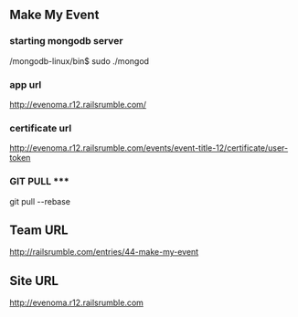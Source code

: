 ## Make My Event

### starting mongodb server

  /mongodb-linux/bin$ sudo ./mongod

### app url 
  http://evenoma.r12.railsrumble.com/

### certificate url
  http://evenoma.r12.railsrumble.com/events/event-title-12/certificate/user-token

### GIT PULL ***
  git pull --rebase

## Team URL
  http://railsrumble.com/entries/44-make-my-event

## Site URL
  http://evenoma.r12.railsrumble.com
